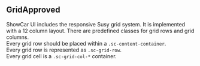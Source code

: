 <h2>Grid<span class="status approved">Approved</span></h2>

ShowCar UI includes the responsive Susy grid system. It is implemented with a 12 column layout. There are predefined classes for grid rows and grid columns.  
Every grid row should be placed within a `.sc-content-container`.  
Every grid row is represented as `.sc-grid-row`.  
Every grid cell is a `.sc-grid-col-*` container.  
<style>
#grid .sample .sc-grid-row > div{
    border: 1px solid #dcdcdc;
    background: #f4f4f4;
    margin-bottom: 5px;
    padding: 5px;
}
#grid .sample .sc-grid-row > div [class*='sc-grid-col-']{
    word-break: break-all;
}
</style>
